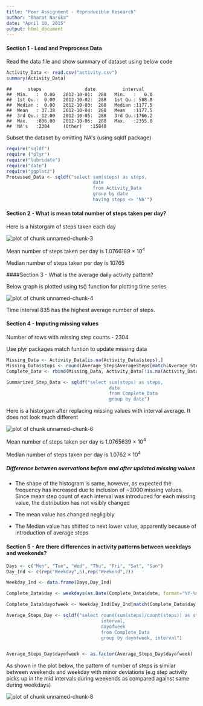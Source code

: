 ```yaml
---
title: "Peer Assignment - Reproducible Research"
author: "Bharat Naruka"
date: "April 18, 2015"
output: html_document
---
```


#### Section 1 - Load and Preprocess Data

Read the data file and show summary of dataset using below code


```r
Activity_Data <- read.csv("activity.csv")
summary(Activity_Data)
```

```
##      steps                date          interval     
##  Min.   :  0.00   2012-10-01:  288   Min.   :   0.0  
##  1st Qu.:  0.00   2012-10-02:  288   1st Qu.: 588.8  
##  Median :  0.00   2012-10-03:  288   Median :1177.5  
##  Mean   : 37.38   2012-10-04:  288   Mean   :1177.5  
##  3rd Qu.: 12.00   2012-10-05:  288   3rd Qu.:1766.2  
##  Max.   :806.00   2012-10-06:  288   Max.   :2355.0  
##  NA's   :2304     (Other)   :15840
```

Subset the dataset by omitting NA's (using sqldf package)


```r
require("sqldf")
require ("plyr")
require("lubridate")
require("date")
require("ggplot2")
Processed_Data <- sqldf("select sum(steps) as steps, 
                                date
                                from Activity_Data 
                                group by date 
                                having steps <> 'NA'")
```

#### Section 2 - What is mean total number of steps taken per day?

Here is a historgam of steps taken each day

![plot of chunk unnamed-chunk-3](figure/unnamed-chunk-3-1.png) 

Mean number of steps taken per day is 1.0766189 &times; 10<sup>4</sup>

Median number of steps taken per day is 10765


####Section 3 - What is the average daily activity pattern?

Below graph is plotted using ts() function for plotting time series

![plot of chunk unnamed-chunk-4](figure/unnamed-chunk-4-1.png) 

Time interval 835 has the highest average number of steps.


#### Section 4 - Imputing missing values

Number of rows with missing step counts - 2304

Use plyr packages match funtion to update missing data


```r
Missing_Data <- Activity_Data[is.na(Activity_Data$steps),]
Missing_Data$steps <- round(Average_Step$AverageSteps[match(Average_Step$interval, Missing_Data$interval)])
Complete_Data <- rbind(Missing_Data, Activity_Data[!is.na(Activity_Data$steps),])

Summarized_Step_Data <- sqldf("select sum(steps) as steps, 
                                      date
                                      from Complete_Data 
                                      group by date")
```

Here is a historgam after replacing missing values with interval average. It does not look much different

![plot of chunk unnamed-chunk-6](figure/unnamed-chunk-6-1.png) 

Mean number of steps taken per day is 1.0765639 &times; 10<sup>4</sup>

Median number of steps taken per day is 1.0762 &times; 10<sup>4</sup>


##### Difference between overvations before and after updated missing values
* The shape of the histogram is same, however, as expected the frequency has increased due to inclusion of ~3000 missing values. Since mean step count of each interval was introduced for each missing value, the distribution has not visibly changed

* The mean value has changed negligibly

* The Median value has shifted to next lower value, apparently because of introduction of average steps



#### Section 5 - Are there differences in activity patterns between weekdays and weekends?



```r
Days <- c("Mon", "Tue", "Wed", "Thu", "Fri", "Sat", "Sun")
Day_Ind <- c(rep("Weekday",5),rep("Weekend",2))

Weekday_Ind <- data.frame(Days,Day_Ind)

Complete_Data$day <- weekdays(as.Date(Complete_Data$date, format="%Y-%m-%d"),abbreviate=TRUE)

Complete_Data$dayofweek <- Weekday_Ind$Day_Ind[match(Complete_Data$day,Weekday_Ind$Days)]

Average_Steps_Day <- sqldf("select round(sum(steps)/count(steps)) as step, 
                                   interval, 
                                   dayofweek 
                                   from Complete_Data 
                                   group by dayofweek, interval")


Average_Steps_Day$dayofweek <- as.factor(Average_Steps_Day$dayofweek)
```

As shown in the plot below, the pattern of number of steps is similar between weekends and weekday with minor deviations (e.g step activity picks up in the mid intervals during weekends as compared against same during weekdays)

![plot of chunk unnamed-chunk-8](figure/unnamed-chunk-8-1.png) 
